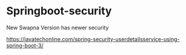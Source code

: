# Springboot-security
New Swapna Version  has newer security

https://javatechonline.com/spring-security-userdetailsservice-using-spring-boot-3/

